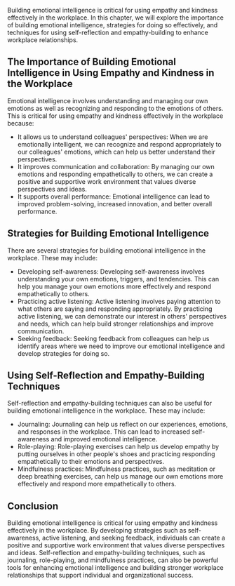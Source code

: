 
Building emotional intelligence is critical for using empathy and kindness effectively in the workplace. In this chapter, we will explore the importance of building emotional intelligence, strategies for doing so effectively, and techniques for using self-reflection and empathy-building to enhance workplace relationships.

The Importance of Building Emotional Intelligence in Using Empathy and Kindness in the Workplace
------------------------------------------------------------------------------------------------

Emotional intelligence involves understanding and managing our own emotions as well as recognizing and responding to the emotions of others. This is critical for using empathy and kindness effectively in the workplace because:

* It allows us to understand colleagues' perspectives: When we are emotionally intelligent, we can recognize and respond appropriately to our colleagues' emotions, which can help us better understand their perspectives.
* It improves communication and collaboration: By managing our own emotions and responding empathetically to others, we can create a positive and supportive work environment that values diverse perspectives and ideas.
* It supports overall performance: Emotional intelligence can lead to improved problem-solving, increased innovation, and better overall performance.

Strategies for Building Emotional Intelligence
----------------------------------------------

There are several strategies for building emotional intelligence in the workplace. These may include:

* Developing self-awareness: Developing self-awareness involves understanding your own emotions, triggers, and tendencies. This can help you manage your own emotions more effectively and respond empathetically to others.
* Practicing active listening: Active listening involves paying attention to what others are saying and responding appropriately. By practicing active listening, we can demonstrate our interest in others' perspectives and needs, which can help build stronger relationships and improve communication.
* Seeking feedback: Seeking feedback from colleagues can help us identify areas where we need to improve our emotional intelligence and develop strategies for doing so.

Using Self-Reflection and Empathy-Building Techniques
-----------------------------------------------------

Self-reflection and empathy-building techniques can also be useful for building emotional intelligence in the workplace. These may include:

* Journaling: Journaling can help us reflect on our experiences, emotions, and responses in the workplace. This can lead to increased self-awareness and improved emotional intelligence.
* Role-playing: Role-playing exercises can help us develop empathy by putting ourselves in other people's shoes and practicing responding empathetically to their emotions and perspectives.
* Mindfulness practices: Mindfulness practices, such as meditation or deep breathing exercises, can help us manage our own emotions more effectively and respond more empathetically to others.

Conclusion
----------

Building emotional intelligence is critical for using empathy and kindness effectively in the workplace. By developing strategies such as self-awareness, active listening, and seeking feedback, individuals can create a positive and supportive work environment that values diverse perspectives and ideas. Self-reflection and empathy-building techniques, such as journaling, role-playing, and mindfulness practices, can also be powerful tools for enhancing emotional intelligence and building stronger workplace relationships that support individual and organizational success.
